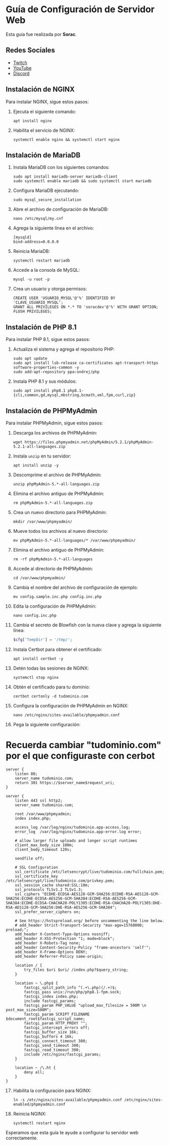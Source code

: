 # Guía de Configuración de Servidor Web

Esta guía fue realizada por **Sorac**.

## Redes Sociales

- [Twitch](https://www.twitch.tv/elsorac_)
- [YouTube](https://www.youtube.com/c/sorac)
- [Discord](https://discord.gg/V4gq2p6MfR)

## Instalación de NGINX

Para instalar NGINX, sigue estos pasos:

1. Ejecuta el siguiente comando:

    ```
    apt install nginx
    ```

2. Habilita el servicio de NGINX:

    ```
    systemctl enable nginx && systemctl start nginx
    ```

## Instalación de MariaDB

1. Instala MariaDB con los siguientes comandos:

    ```
    sudo apt install mariadb-server mariadb-client
    sudo systemctl enable mariadb && sudo systemctl start mariadb
    ```

2. Configura MariaDB ejecutando:

    ```
    sudo mysql_secure_installation
    ```

3. Abre el archivo de configuración de MariaDB:

    ```
    nano /etc/mysql/my.cnf
    ```

4. Agrega la siguiente línea en el archivo:

    ```
    [mysqld]
    bind-address=0.0.0.0
    ```

5. Reinicia MariaDB:

    ```
    systemctl restart mariadb
    ```

6. Accede a la consola de MySQL:

    ```
    mysql -u root -p
    ```

7. Crea un usuario y otorga permisos:

    ```
    CREATE USER 'USUARIO_MYSQL'@'%' IDENTIFIED BY 'CLAVE_USUARIO_MYSQL';
    GRANT ALL PRIVILEGES ON *.* TO 'soracdev'@'%' WITH GRANT OPTION;
    FLUSH PRIVILEGES;
    ```

## Instalación de PHP 8.1

Para instalar PHP 8.1, sigue estos pasos:

1. Actualiza el sistema y agrega el repositorio PHP:

    ```
    sudo apt update
    sudo apt install lsb-release ca-certificates apt-transport-https software-properties-common -y
    sudo add-apt-repository ppa:ondrej/php
    ```

2. Instala PHP 8.1 y sus módulos:

    ```
    sudo apt install php8.1 php8.1-{cli,common,gd,mysql,mbstring,bcmath,xml,fpm,curl,zip}
    ```

## Instalación de PHPMyAdmin

Para instalar PHPMyAdmin, sigue estos pasos:

1. Descarga los archivos de PHPMyAdmin:

    ```
    wget https://files.phpmyadmin.net/phpMyAdmin/5.2.1/phpMyAdmin-5.2.1-all-languages.zip
    ```

2. Instala `unzip` en tu servidor:

    ```
    apt install unzip -y
    ```

3. Descomprime el archivo de PHPMyAdmin:

    ```
    unzip phpMyAdmin-5.*-all-languages.zip
    ```

4. Elimina el archivo antiguo de PHPMyAdmin:

    ```
    rm phpMyAdmin-5.*-all-languages.zip
    ```

5. Crea un nuevo directorio para PHPMyAdmin:

    ```
    mkdir /var/www/phpmyadmin/
    ```

6. Mueve todos los archivos al nuevo directorio:

    ```
    mv phpMyAdmin-5.*-all-languages/* /var/www/phpmyadmin/
    ```

7. Elimina el archivo antiguo de PHPMyAdmin:

    ```
    rm -rf phpMyAdmin-5.*-all-languages
    ```

8. Accede al directorio de PHPMyAdmin:

    ```
    cd /var/www/phpmyadmin/
    ```

9. Cambia el nombre del archivo de configuración de ejemplo:

    ```
    mv config.sample.inc.php config.inc.php
    ```

10. Edita la configuración de PHPMyAdmin:

    ```
    nano config.inc.php
    ```

11. Cambia el secreto de Blowfish con la nueva clave y agrega la siguiente línea:

    ```php
    $cfg['TempDir'] = '/tmp/';
    ```

12. Instala Certbot para obtener el certificado:

    ```
    apt install certbot -y
    ```

13. Detén todas las sesiones de NGINX:

    ```
    systemctl stop nginx
    ```

14. Obtén el certificado para tu dominio:

    ```
    certbot certonly -d tudominio.com
    ```

15. Configura la configuración de PHPMyAdmin en NGINX:

    ```
    nano /etc/nginx/sites-available/phpmyadmin.conf
    ```

16. Pega la siguiente configuración:
    
# Recuerda cambiar "tudominio.com" por el que configuraste con cerbot

```nginx
server {
    listen 80;
    server_name tudominio.com;
    return 301 https://$server_name$request_uri;
}

server {
    listen 443 ssl http2;
    server_name tudominio.com;

    root /var/www/phpmyadmin;
    index index.php;

    access_log /var/log/nginx/tudominio.app-access.log;
    error_log  /var/log/nginx/tudominio.app-error.log error;

    # allow larger file uploads and longer script runtimes
    client_max_body_size 100m;
    client_body_timeout 120s;

    sendfile off;

    # SSL Configuration
    ssl_certificate /etc/letsencrypt/live/tudominio.com/fullchain.pem;
    ssl_certificate_key /etc/letsencrypt/live/tudominio.com/privkey.pem;
    ssl_session_cache shared:SSL:10m;
    ssl_protocols TLSv1.2 TLSv1.3;
    ssl_ciphers "ECDHE-ECDSA-AES128-GCM-SHA256:ECDHE-RSA-AES128-GCM-SHA256:ECDHE-ECDSA-AES256-GCM-SHA384:ECDHE-RSA-AES256-GCM-SHA384:ECDHE-ECDSA-CHACHA20-POLY1305:ECDHE-RSA-CHACHA20-POLY1305:DHE-RSA-AES128-GCM-SHA256:DHE-RSA-AES256-GCM-SHA384";
    ssl_prefer_server_ciphers on;

    # See https://hstspreload.org/ before uncommenting the line below.
    # add_header Strict-Transport-Security "max-age=15768000; preload;";
    add_header X-Content-Type-Options nosniff;
    add_header X-XSS-Protection "1; mode=block";
    add_header X-Robots-Tag none;
    add_header Content-Security-Policy "frame-ancestors 'self'";
    add_header X-Frame-Options DENY;
    add_header Referrer-Policy same-origin;

    location / {
        try_files $uri $uri/ /index.php?$query_string;
    }

    location ~ \.php$ {
        fastcgi_split_path_info ^(.+\.php)(/.+)$;
        fastcgi_pass unix:/run/php/php8.1-fpm.sock;
        fastcgi_index index.php;
        include fastcgi_params;
        fastcgi_param PHP_VALUE "upload_max_filesize = 500M \n post_max_size=500M";
        fastcgi_param SCRIPT_FILENAME $document_root$fastcgi_script_name;
        fastcgi_param HTTP_PROXY "";
        fastcgi_intercept_errors off;
        fastcgi_buffer_size 16k;
        fastcgi_buffers 4 16k;
        fastcgi_connect_timeout 300;
        fastcgi_send_timeout 300;
        fastcgi_read_timeout 300;
        include /etc/nginx/fastcgi_params;
    }

    location ~ /\.ht {
        deny all;
    }
}
```
17. Habilita la configuración para NGINX:

    ```
    ln -s /etc/nginx/sites-available/phpmyadmin.conf /etc/nginx/sites-enabled/phpmyadmin.conf
    ```

18. Reinicia NGINX:

    ```
    systemctl restart nginx
    ```

Esperamos que esta guía te ayude a configurar tu servidor web correctamente.
